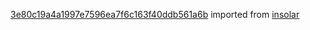 [3e80c19a4a1997e7596ea7f6c163f40ddb561a6b](https://github.com/insolar/insolar/commit/3e80c19a4a1997e7596ea7f6c163f40ddb561a6b) imported from [insolar](https://github.com/insolar/insolar)
